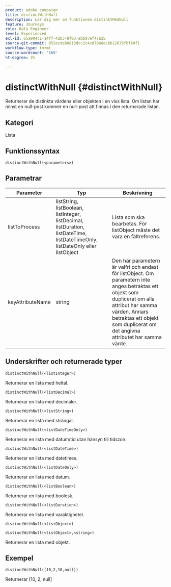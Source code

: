 ```yaml
---
product: adobe campaign
title: distinctWithNull
description: Lär dig mer om funktionen distinktMedNull
feature: Journeys
role: Data Engineer
level: Experienced
exl-id: 65a904c1-14ff-42b3-8f03-abb97ef47625
source-git-commit: 052ecdeb0813dcc2c4c870e8ec6b12676fbf60f1
workflow-type: tm+mt
source-wordcount: '169'
ht-degree: 3%

---
```


# distinctWithNull {#distinctWithNull}

Returnerar de distinkta värdena eller objekten i en viss lista. Om listan har minst en null-post kommer en null-post att finnas i den returnerade listan.

## Kategori

Lista

## Funktionssyntax

`distinctWithNull(<parameters>)`

## Parametrar

| Parameter | Typ | Beskrivning |
|-----------|------------------|------------------|
| listToProcess | listString, listBoolean, listInteger, listDecimal, listDuration, listDateTime, listDateTimeOnly, listDateOnly eller listObject | Lista som ska bearbetas. För listObject måste det vara en fältreferens. |
| keyAttributeName | string | Den här parametern är valfri och endast för listObject. Om parametern inte anges betraktas ett objekt som duplicerat om alla attribut har samma värden. Annars betraktas ett objekt som duplicerat om det angivna attributet har samma värde. |

## Underskrifter och returnerade typer

`distinctWithNull(<listInteger>)`

Returnerar en lista med heltal.

`distinctWithNull(<listDecimal>)`

Returnerar en lista med decimaler.

`distinctWithNull(<listString>)`

Returnerar en lista med strängar.

`distinctWithNull(<listDateTimeOnly>)`

Returnerar en lista med datum/tid utan hänsyn till tidszon.

`distinctWithNull(<listDateTime>)`

Returnerar en lista med datetimes.

`distinctWithNull(<listDateOnly>)`

Returnerar en lista med datum.

`distinctWithNull(<listBoolean>)`

Returnerar en lista med boolesk.

`distinctWithNull(<listDuration>)`

Returnerar en lista med varaktigheter.

`distinctWithNull(<listObject>)`

`distinctWithNull(<listObject>,<string>)`

Returnerar en lista med objekt.

## Exempel

`distinctWithNull([10,2,10,null])`

Returnerar [10, 2, null]
